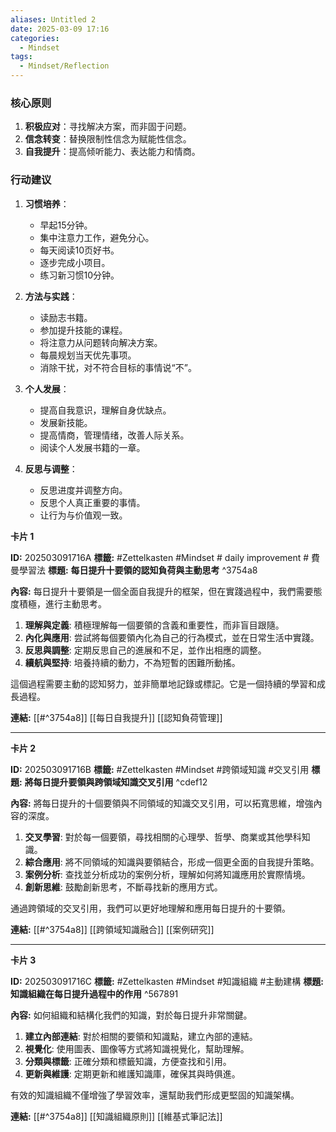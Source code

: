 ```yaml
---
aliases: Untitled 2
date: 2025-03-09 17:16
categories:
  - Mindset
tags:
  - Mindset/Reflection
---
```


### 核心原则
1. **积极应对**：寻找解决方案，而非固于问题。
2. **信念转变**：替换限制性信念为赋能性信念。
3. **自我提升**：提高倾听能力、表达能力和情商。

### 行动建议
1. **习惯培养**：
   - 早起15分钟。
   - 集中注意力工作，避免分心。
   - 每天阅读10页好书。
   - 逐步完成小项目。
   - 练习新习惯10分钟。

2. **方法与实践**：
   - 读励志书籍。
   - 参加提升技能的课程。
   - 将注意力从问题转向解决方案。
   - 每晨规划当天优先事项。
   - 消除干扰，对不符合目标的事情说“不”。

3. **个人发展**：
   - 提高自我意识，理解自身优缺点。
   - 发展新技能。
   - 提高情商，管理情绪，改善人际关系。
   - 阅读个人发展书籍的一章。

4. **反思与调整**：
   - 反思进度并调整方向。
   - 反思个人真正重要的事情。
   - 让行为与价值观一致。


**卡片 1**

**ID:** 202503091716A
**標籤:** #Zettelkasten #Mindset # daily improvement # 費曼學習法
**標題:** **每日提升十要領的認知負荷與主動思考** ^3754a8

**內容:**
每日提升十要領是一個全面自我提升的框架，但在實踐過程中，我們需要態度積極，進行主動思考。

1.  **理解與定義**: 積極理解每一個要領的含義和重要性，而非盲目跟隨。
2.  **內化與應用**: 尝試將每個要領內化為自己的行為模式，並在日常生活中實踐。
3.  **反思與調整**: 定期反思自己的進展和不足，並作出相應的調整。
4.  **續航與堅持**: 培養持續的動力，不為短暫的困難所動搖。

這個過程需要主動的認知努力，並非簡單地記錄或標記。它是一個持續的學習和成長過程。

**連結:** [[#^3754a8]] [[每日自我提升]] [[認知負荷管理]]

---

**卡片 2**

**ID:** 202503091716B
**標籤:** #Zettelkasten #Mindset #跨領域知識 #交叉引用
**標題:** **將每日提升要領與跨領域知識交叉引用** ^cdef12

**內容:**
將每日提升的十個要領與不同領域的知識交叉引用，可以拓寬思維，增強內容的深度。

1.  **交叉學習**: 對於每一個要領，尋找相關的心理學、哲學、商業或其他學科知識。
2.  **綜合應用**: 將不同領域的知識與要領結合，形成一個更全面的自我提升策略。
3.  **案例分析**: 查找並分析成功的案例分析，理解如何將知識應用於實際情境。
4.  **創新思維**: 鼓勵創新思考，不斷尋找新的應用方式。

通過跨領域的交叉引用，我們可以更好地理解和應用每日提升的十要領。

**連結:** [[#^3754a8]] [[跨領域知識融合]] [[案例研究]]

---

**卡片 3**

**ID:** 202503091716C
**標籤:** #Zettelkasten #Mindset #知識組織 #主動建構
**標題:** **知識組織在每日提升過程中的作用** ^567891

**內容:**
如何組織和結構化我們的知識，對於每日提升非常關鍵。

1.  **建立內部連結**: 對於相關的要領和知識點，建立內部的連結。
2.  **視覺化**: 使用圖表、圖像等方式將知識視覺化，幫助理解。
3.  **分類與標籤**: 正確分類和標籤知識，方便查找和引用。
4.  **更新與維護**: 定期更新和維護知識庫，確保其與時俱進。

有效的知識組織不僅增強了學習效率，還幫助我們形成更堅固的知識架構。

**連結:** [[#^3754a8]] [[知識組織原則]] [[維基式筆記法]]